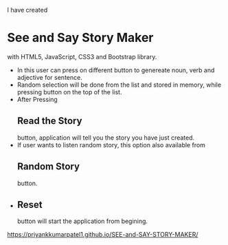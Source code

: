 I have created <h1>See and Say Story Maker</h1> with HTML5, JavaScript, CSS3 and Bootstrap library.
<ul>
  <li>In this user can press on different button to genereate noun, verb and adjective for sentence.</li>
  <li>Random selection will be done from the list and stored in memory, while pressing button on the top of the list.</li>
  <li>After Pressing <h2>Read the Story</h2> button, application will tell you the story you have just created.</li>
  <li>If user wants to listen random story, this option also available from <h2>Random Story</h2> button.</li>
  <li><h2>Reset</h2> button will start the application from begining.</li>
</ul>

https://priyankkumarpatel1.github.io/SEE-and-SAY-STORY-MAKER/
